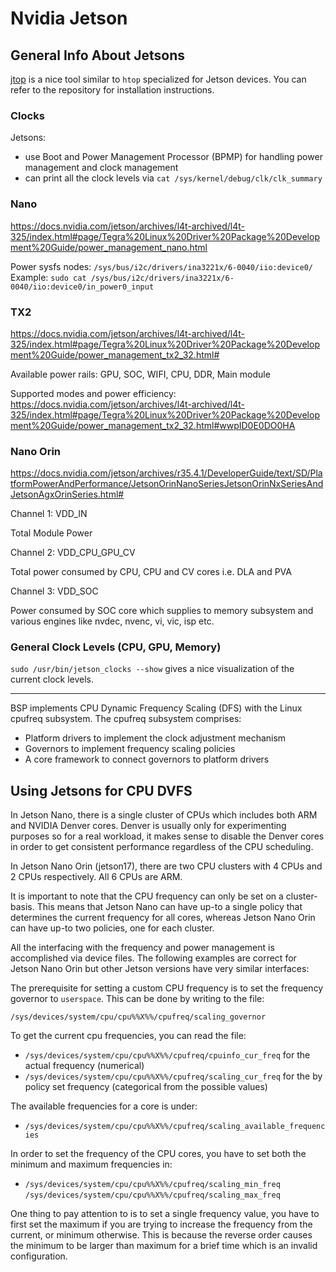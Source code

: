 # Nvidia Jetson

## General Info About Jetsons

[jtop](https://github.com/rbonghi/jetson_stats) is a nice tool similar to `htop` specialized for Jetson devices. You can refer to the repository for installation instructions.

### Clocks

Jetsons:

- use Boot and Power Management Processor (BPMP) for handling power management and clock management
- can print all the clock levels via `cat /sys/kernel/debug/clk/clk_summary`

### Nano

<https://docs.nvidia.com/jetson/archives/l4t-archived/l4t-325/index.html#page/Tegra%20Linux%20Driver%20Package%20Development%20Guide/power_management_nano.html>

Power sysfs nodes: `/sys/bus/i2c/drivers/ina3221x/6-0040/iio:device0/`  
Example: `sudo cat /sys/bus/i2c/drivers/ina3221x/6-0040/iio:device0/in_power0_input`

### TX2

<https://docs.nvidia.com/jetson/archives/l4t-archived/l4t-325/index.html#page/Tegra%20Linux%20Driver%20Package%20Development%20Guide/power_management_tx2_32.html#>

Available power rails: GPU, SOC, WIFI, CPU, DDR, Main module

Supported modes and power efficiency:  
<https://docs.nvidia.com/jetson/archives/l4t-archived/l4t-325/index.html#page/Tegra%20Linux%20Driver%20Package%20Development%20Guide/power_management_tx2_32.html#wwpID0E0DO0HA>

### Nano Orin

<https://docs.nvidia.com/jetson/archives/r35.4.1/DeveloperGuide/text/SD/PlatformPowerAndPerformance/JetsonOrinNanoSeriesJetsonOrinNxSeriesAndJetsonAgxOrinSeries.html#>

Channel 1: VDD_IN

Total Module Power

Channel 2: VDD_CPU_GPU_CV

Total power consumed by CPU, CPU and CV cores i.e. DLA and PVA

Channel 3: VDD_SOC

Power consumed by SOC core which supplies to memory subsystem and various engines like nvdec, nvenc, vi, vic, isp etc.

### General Clock Levels (CPU, GPU, Memory)

`sudo /usr/bin/jetson_clocks --show` gives a nice visualization of the current clock levels.

---

BSP implements CPU Dynamic Frequency Scaling (DFS) with the Linux cpufreq subsystem. The cpufreq subsystem comprises:

- Platform drivers to implement the clock adjustment mechanism
- Governors to implement frequency scaling policies
- A core framework to connect governors to platform drivers

## Using Jetsons for CPU DVFS

In Jetson Nano, there is a single cluster of CPUs which includes both ARM and NVIDIA Denver cores. Denver is usually only for experimenting purposes so for a real workload, it makes sense to disable the Denver cores in order to get consistent performance regardless of the CPU scheduling.

In Jetson Nano Orin (jetson17), there are two CPU clusters with 4 CPUs and 2 CPUs respectively. All 6 CPUs are ARM.

It is important to note that the CPU frequency can only be set on a cluster-basis. This means that Jetson Nano can have up-to a single policy that determines the current frequency for all cores, whereas Jetson Nano Orin can have up-to two policies, one for each cluster.

All the interfacing with the frequency and power management is accomplished via device files. The following examples are correct for Jetson Nano Orin but other Jetson versions have very similar interfaces:

The prerequisite for setting a custom CPU frequency is to set the frequency governor to `userspace`. This can be done by writing to the file:

`/sys/devices/system/cpu/cpu%%X%%/cpufreq/scaling_governor`

To get the current cpu frequencies, you can read the file:

- `/sys/devices/system/cpu/cpu%%X%%/cpufreq/cpuinfo_cur_freq` for the actual frequency (numerical)
- `/sys/devices/system/cpu/cpu%%X%%/cpufreq/scaling_cur_freq` for the by policy set frequency (categorical from the possible values)

The available frequencies for a core is under:

- `/sys/devices/system/cpu/cpu%%X%%/cpufreq/scaling_available_frequencies`

In order to set the frequency of the CPU cores, you have to set both the minimum and maximum frequencies in:

- `/sys/devices/system/cpu/cpu%%X%%/cpufreq/scaling_min_freq`
`/sys/devices/system/cpu/cpu%%X%%/cpufreq/scaling_max_freq`

One thing to pay attention to is to set a single frequency value, you have to first set the maximum if you are trying to increase the frequency from the current, or minimum otherwise. This is because the reverse order causes the minimum to be larger than maximum for a brief time which is an invalid configuration.
